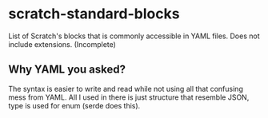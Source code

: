 # scratch-standard-blocks
List of Scratch's blocks that is commonly accessible in YAML files.
Does not include extensions.
(Incomplete)

## Why YAML you asked?
The syntax is easier to write and read while not using all that confusing mess from YAML.
All I used in there is just structure that resemble JSON, type is used for enum (serde does this).

